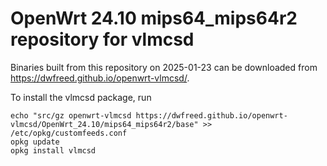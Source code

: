 OpenWrt 24.10 mips64_mips64r2 repository for vlmcsd
========

Binaries built from this repository on 2025-01-23 can be downloaded from <https://dwfreed.github.io/openwrt-vlmcsd/>.

To install the vlmcsd package, run

```
echo "src/gz openwrt-vlmcsd https://dwfreed.github.io/openwrt-vlmcsd/OpenWrt_24.10/mips64_mips64r2/base" >> /etc/opkg/customfeeds.conf
opkg update
opkg install vlmcsd
```
